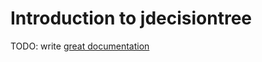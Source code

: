 # Introduction to jdecisiontree

TODO: write [great documentation](http://jacobian.org/writing/great-documentation/what-to-write/)
